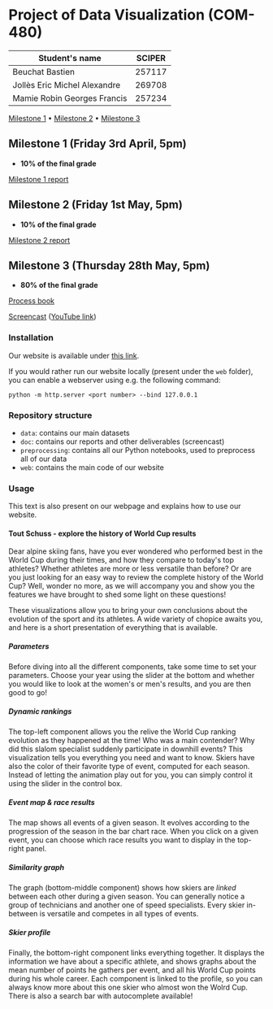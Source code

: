 # Project of Data Visualization (COM-480)

| Student's name               | SCIPER |
| ---------------------------- | ------ |
| Beuchat Bastien              | 257117 |
| Jollès Eric Michel Alexandre | 269708 |
| Mamie Robin Georges Francis  | 257234 |

[Milestone 1](#milestone-1-friday-3rd-april-5pm) • [Milestone 2](#milestone-2-friday-1st-may-5pm) • [Milestone 3](#milestone-3-thursday-28th-may-5pm)

## Milestone 1 (Friday 3rd April, 5pm)

- **10% of the final grade**

[Milestone 1 report](doc/milestone1.md)

## Milestone 2 (Friday 1st May, 5pm)

- **10% of the final grade**

[Milestone 2 report](/doc/milestone2.pdf)

## Milestone 3 (Thursday 28th May, 5pm)

- **80% of the final grade**

[Process book](/doc/process_book.pdf)

[Screencast](/doc/screencast.mp4) ([YouTube link](https://youtu.be/lzl6EIbHbIo))

### Installation

Our website is available under [this link](https://com-480-project-data-viz-le-6.github.io/).

If you would rather run our website locally (present under the `web` folder), you can enable a webserver using e.g. the following command:

    python -m http.server <port number> --bind 127.0.0.1

### Repository structure

- `data`: contains our main datasets
- `doc`: contains our reports and other deliverables (screencast)
- `preprocessing`: contains all our Python notebooks, used to preprocess all of our data
- `web`: contains the main code of our website

### Usage

This text is also present on our webpage and explains how to use our website.

#### Tout Schuss - explore the history of World Cup results

Dear alpine skiing fans, have you ever wondered who performed best in the World Cup during their times, and how they compare to today's top athletes? Whether athletes are more or less versatile than before? Or are you just looking for an easy way to review the complete history of the World Cup? Well, wonder no more, as we will accompany you and show you the features we have brought to shed some light on these questions!

These visualizations allow you to bring your own conclusions about the evolution of the sport and its athletes. A wide variety of chopice awaits you, and here is a short presentation of everything that is available.

##### Parameters

Before diving into all the different components, take some time to set your parameters. Choose your year using the slider at the bottom and whether you would like to look at the women's or men's results, and you are then good to go!

##### Dynamic rankings

The top-left component allows you the relive the World Cup ranking evolution as they happened at the time! Who was a main contender? Why did this slalom specialist suddenly participate in downhill events? This visualization tells you everything you need and want to know. Skiers have also the color of their favorite type of event, computed for each season. Instead of letting the animation play out for you, you can simply control it using the slider in the control box.

##### Event map & race results

The map shows all events of a given season. It evolves according to the progression of the season in the bar chart race. When you click on a given event, you can choose which race results you want to display in the top-right panel.

##### Similarity graph

The graph (bottom-middle component) shows how skiers are *linked* between each other during a given season. You can generally notice a group of technicians and another one of speed specialists. Every skier in-between is versatile and competes in all types of events.

##### Skier profile

Finally, the bottom-right component links everything together. It displays the information we have about a specific athlete, and shows graphs about the mean number of points he gathers per event, and all his World Cup points during his whole career. Each component is linked to the profile, so you can always know more about this one skier who almost won the Wolrd Cup. There is also a search bar with autocomplete available!
